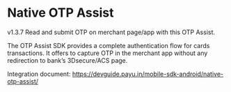 # Native OTP Assist

v1.3.7
Read and submit OTP on merchant page/app with this OTP Assist.

The OTP Assist SDK provides a complete authentication flow for cards transactions. It offers to capture OTP in the merchant app without any redirection to bank’s 3Dsecure/ACS page.

Integration document: https://devguide.payu.in/mobile-sdk-android/native-otp-assist/


